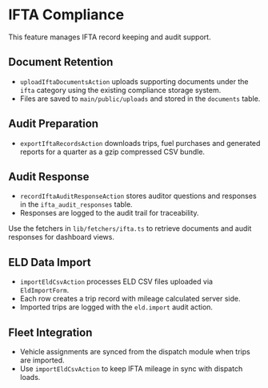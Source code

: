# IFTA Compliance

This feature manages IFTA record keeping and audit support.

## Document Retention

- `uploadIftaDocumentsAction` uploads supporting documents under the `ifta` category using the existing compliance storage system.
- Files are saved to `main/public/uploads` and stored in the `documents` table.

## Audit Preparation

- `exportIftaRecordsAction` downloads trips, fuel purchases and generated reports for a quarter as a gzip compressed CSV bundle.

## Audit Response

- `recordIftaAuditResponseAction` stores auditor questions and responses in the `ifta_audit_responses` table.
- Responses are logged to the audit trail for traceability.

Use the fetchers in `lib/fetchers/ifta.ts` to retrieve documents and audit responses for dashboard views.

## ELD Data Import

- `importEldCsvAction` processes ELD CSV files uploaded via `EldImportForm`.
- Each row creates a trip record with mileage calculated server side.
- Imported trips are logged with the `eld.import` audit action.

## Fleet Integration

- Vehicle assignments are synced from the dispatch module when trips are imported.
- Use `importEldCsvAction` to keep IFTA mileage in sync with dispatch loads.
